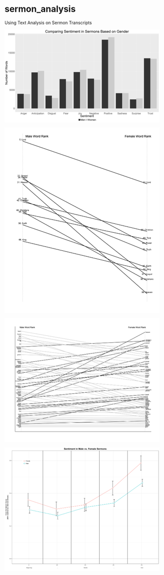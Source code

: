 # sermon_analysis
Using Text Analysis on Sermon Transcripts


![](https://raw.githubusercontent.com/ryanburge/sermon_analysis/master/sentiment_nrc.png)

![](https://raw.githubusercontent.com/ryanburge/sermon_analysis/master/word_menmore.png)

![](https://github.com/ryanburge/sermon_analysis/blob/master/word_rank.png)


![](https://raw.githubusercontent.com/ryanburge/sermon_analysis/master/sentiment_by5.png)
